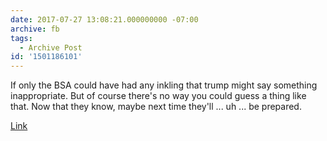 ```yaml
---
date: 2017-07-27 13:08:21.000000000 -07:00
archive: fb
tags: 
  - Archive Post
id: '1501186101'
---
```


If only the BSA could have had any inkling that trump might say something inappropriate. But of course there's no way you could guess a thing like that. Now that they know, maybe next time they'll ... uh ... be prepared.

[Link](http://www.politico.com/story/2017/07/27/boy-scouts-apologizes-for-trump-speech-241036)
